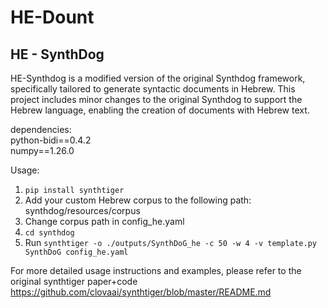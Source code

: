 # HE-Dount


## HE - SynthDog
HE-Synthdog is a modified version of the original Synthdog framework, 
specifically tailored to generate syntactic documents in Hebrew. 
This project includes minor changes to the original Synthdog to support the Hebrew language, enabling the creation of documents with Hebrew text.<br>

dependencies:<br>
python-bidi==0.4.2<br>
numpy==1.26.0

Usage:
1. ```pip install synthtiger```
2. Add your custom Hebrew corpus to the following path: synthdog/resources/corpus
3. Change corpus path in config_he.yaml
4. ```cd synthdog```
5. Run ```synthtiger -o ./outputs/SynthDoG_he -c 50 -w 4 -v template.py SynthDoG config_he.yaml```

For more detailed usage instructions and examples, please refer to the original synthtiger paper+code
https://github.com/clovaai/synthtiger/blob/master/README.md

